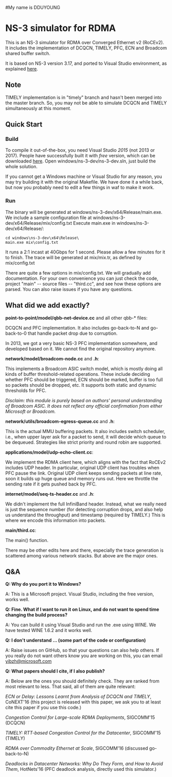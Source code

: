 #My name is DDUYOUNG

# NS-3 simulator for RDMA
This is an NS-3 simulator for RDMA over Converged Ethernet v2 (RoCEv2). It includes the implementation of DCQCN, TIMELY, PFC, ECN and Broadcom shared buffer switch.

It is based on NS-3 version 3.17, and ported to Visual Studio environment, as explained [here](https://www.nsnam.org/wiki/Ns-3_on_Visual_Studio_2012).  

## Note
TIMELY implementation is in "timely" branch and hasn't been merged into the master branch. So, you may not be able to simulate DCQCN and TIMELY simultaneously at this moment.

## Quick Start

### Build
To compile it out-of-the-box, you need Visual Studio *2015* (not 2013 or 2017). 
People have successfully built it with *free* version, 
which can be downloaded [here](https://imagine.microsoft.com/en-us/Catalog/Product/101). 
Open windows/ns-3-dev/ns-3-dev.sln, just build the whole solution.

If you cannot get a Windows machine or Visual Studio for any reason, you may try building it with the original Makefile. We have done it a while back, but now you probably need to edit a few things in waf to make it work.

### Run
The binary will be generated at windows/ns-3-dev/x64/Release/main.exe.
We include a sample configuration file at windows/ns-3-dev/x64/Release/mix/config.txt
Execute main.exe in windows/ns-3-dev/x64/Release/:
```
cd windows\ns-3-dev\x64\Release\
main.exe mix\config.txt
```

It runs a 2:1 incast at 40Gbps for 1 second. Please allow a few minutes for it to finish.
The trace will be generated at mix/mix.tr, as defined by mix/config.txt

There are quite a few options in mix/config.txt. We will gradually add documentation.
For your own convenience you can just check the code, 
project "main" -- source files -- "third.cc", and see how these options are parsed.
You can also raise issues if you have any questions.

## What did we add exactly?

**point-to-point/model/qbb-net-device.cc** and all other qbb-* files: 

DCQCN and PFC implementation.
It also includes go-back-to-N and go-back-to-0 that handle packet drop due to corruption.

In 2013, we got a very basic NS-3 PFC implementation somewhere, and developed based on it. 
We cannot find the original repository anymore.

**network/model/broadcom-node.cc** and **.h**: 

This implements a Broadcom ASIC switch model, which
is mostly doing all kinds of buffer threshold-related operations. These include deciding 
whether PFC should be triggered, ECN should be marked, buffer is too full so packets should
be dropped, etc. It supports both static and dynamic thresholds for PFC.

*Disclaim: this module is purely based on authors' personal understanding of Broadcom ASIC. It does not reflect any official confirmation from either Microsoft or Broadcom.*

**network/utils/broadcom-egress-queue.cc** and **.h**: 

This is the actual MMU buffering packets.
It also includes switch scheduler, i.e., when upper layer ask for a packet to send, it will
decide which queue to be dequeued. Strategies like strict priority and round robin are supported.

**applications/model/udp-echo-client.cc**: 

We implement the RDMA client here, which aligns 
with the fact that RoCEv2 includes UDP header. In particular, original UDP client has troubles
when PFC pause the link. Original UDP client keeps sending packets at line rate, soon
it builds up huge queue and memory runs out. Here we throttle the sending rate if it gets
pushed back by PFC.

**internet/model/seq-ts-header.cc** and **.h**: 

We didn't implement the full InfiniBand
header. Instead, what we really need is just the sequence number (for detecting corruption
drops, and also help us understand the throughput) and timestamp (required by TIMELY.) 
This is where we encode this information into packets.

**main/third.cc**: 

The main() function.

There may be other edits here and there, especially the trace generation is scattered
among various network stacks. But above are the major ones.

## Q&A

**Q: Why do you port it to Windows?**

A: This is a Microsoft project. Visual Studio, including the free version, works well.

**Q: Fine. What if I want to run it on Linux, and do not want to spend time changing the build process?**

A: You can build it using Visual Studio and run the .exe using WINE. We have tested WINE 1.6.2 and it works well.

**Q: I don't understand ... (some part of the code or configuration)**

A: Raise issues on GitHub, so that your questions can also help others. If you really do
not want others know you are working on this, you can email yibzh@microsoft.com

**Q: What papers should I cite, if I also publish?**

A: Below are the ones you should definitely check. They are ranked from most relevant to 
less. That said, all of them are quite relevant:

*ECN or Delay: Lessons Learnt from Analysis of DCQCN and TIMELY*, CoNEXT'16 (this project is released with this paper, we ask you to at least cite this paper if you use this code.)

*Congestion Control for Large-scale RDMA Deployments*, SIGCOMM'15 (DCQCN)

*TIMELY: RTT-based Congestion Control for the Datacenter*, SIGCOMM'15 (TIMELY)

*RDMA over Commodity Ethernet at Scale*, SIGCOMM'16 (discussed go-back-to-N)

*Deadlocks in Datacenter Networks: Why Do They Form, and How to Avoid Them*, HotNets'16 (PFC deadlock analysis, directly used this simulator.)
